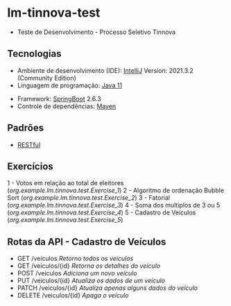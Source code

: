 # lm-tinnova-test
- Teste de Desenvolvimento - Processo Seletivo Tinnova

## Tecnologias
- Ambiente de desenvolvimento (IDE): [IntelliJ](https://www.jetbrains.com/pt-br/idea/) Version: 2021.3.2 (Community Edition)
- Linguagem de programação: [Java 11](https://www.oracle.com/br/java/technologies/javase/jdk11-archive-downloads.html)

[//]: # (- Banco de dados: [Postgres]&#40;https://www.h2database.com/html/main.html&#41; que é em memória, caso queira reinicializar os testes basta parar e subir a aplicação novamente. Para acessar o console do H2: http://localhost:9000/h2)
- Framework: [SpringBoot](https://spring.io/projects/spring-boot) 2.6.3
- Controle de dependências: [Maven](https://maven.apache.org/)

## Padrões
- [RESTful](https://blog.caelum.com.br/rest-principios-e-boas-praticas/)

## Exercícios
1 - Votos em relação ao total de eleitores (_org.example.lm.tinnova.test.Exercise_1_)
2 - Algoritmo de ordenação Bubble Sort (_org.example.lm.tinnova.test.Exercise_2_)
3 - Fatorial (_org.example.lm.tinnova.test.Exercise_3_)
4 - Soma dos multiplos de 3 ou 5 (_org.example.lm.tinnova.test.Exercise_4_)
5 - Cadastro de Veículos (_org.example.lm.tinnova.test.Exercise_5_)

## Rotas da API - Cadastro de Veículos
- GET /veiculos _Retorno todos os veículos_
- GET /veiculos/{id} _Retorna os detalhes do veículo_
- POST /veiculos _Adiciona um novo veículo_
- PUT /veiculos/{id} _Atualiza os dados de um veículo_
- PATCH /veiculos/{id} _Atualiza apenas alguns dados do veículo_
- DELETE /veiculos/{id} _Apaga o veículo_
